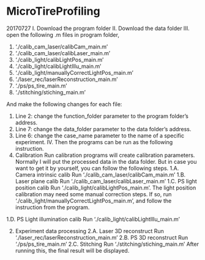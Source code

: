# MicroTireProfiling
20170727
I. Download the program folder
II. Download the data folder
III. open the following .m files in program folder, 
1.	‘./calib_cam_laser/calibCam_main.m’
2.	‘./calib_cam_laser/calibLaser_main.m’
3.	‘./calib_light/calibLightPos_main.m’
4.	‘./calib_light/calibLightIllu_main.m’
5.	‘./calib_light/manuallyCorrectLightPos_main.m’
6.	‘./laser_rec/laserReconstruction_main.m’
7.	‘./ps/ps_tire_main.m’
8.	‘./stitching/stiching_main.m’

And make the following changes for each file:
1.	Line 2: change the function_folder parameter to the program folder’s address.
2.	Line 7: change the data_folder parameter to the data folder’s address.
3.	Line 6: change the case_name parameter to the name of a specific experiment.
IV. Then the programs can be run as the following instruction.
1. Calibration
Run calibration programs will create calibration parameters. Normally I will put the processed data in the data folder. But in case you want to get it by yourself, you can follow the following steps.
1.A. Camera intrinsic calib
Run ‘./calib_cam_laser/calibCam_main.m’
1.B. Laser plane calib
Run ‘./calib_cam_laser/calibLaser_main.m’
1.C. PS light position calib
Run ‘./calib_light/calibLightPos_main.m’.
The light position calibration may need some manual correction steps. If so, run ‘./calib_light/manuallyCorrectLightPos_main.m’, and follow the instruction from the program.

1.D. PS Light illumination calib
Run ‘./calib_light/calibLightIllu_main.m’

2. Experiment data processing
2.A. Laser 3D reconstruct
Run ‘./laser_rec/laserReconstruction_main.m’
2.B. PS 3D reconstruct
	Run  ‘./ps/ps_tire_main.m’
2.C. Stitching
Run ‘./stitching/stiching_main.m’
After running this, the final result will be displayed.

